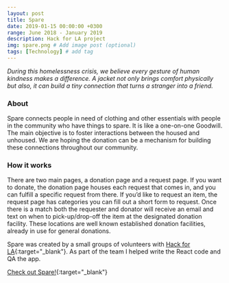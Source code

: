 ```yaml
---
layout: post
title: Spare
date: 2019-01-15 00:00:00 +0300
range: June 2018 - January 2019
description: Hack for LA project
img: spare.png # Add image post (optional)
tags: [Technology] # add tag
---
```


_During this homelessness crisis, we believe every gesture of human kindness makes a difference. A jacket not only brings comfort physically but also, it can build a tiny connection that turns a stranger into a friend._

### About

Spare connects people in need of clothing and other essentials with people in the community who have things to spare. It is like a one-on-one Goodwill. The main objective is to foster interactions between the housed and unhoused. We are hoping the donation can be a mechanism for building these connections throughout our community.

### How it works

There are two main pages, a donation page and a request page. If you want to donate, the donation page houses each request that comes in, and you can fulfill a specific request from there. If you’d like to request an item, the request page has categories you can fill out a short form to request. Once there is a match both the requester and donator will receive an email and text on when to pick-up/drop-off the item at the designated donation facility. These locations are well known established donation facilities, already in use for general donations.

Spare was created by a small groups of volunteers with [Hack for LA](http://www.hackforla.org/){:target="\_blank"}. As part of the team I helped write the React code and QA the app.

[Check out Spare!](https://www.whatcanyouspare.org/){:target="\_blank"}
